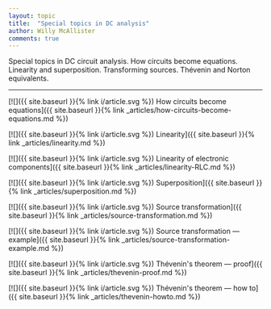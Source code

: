 ```yaml
---
layout: topic
title:  "Special topics in DC analysis"
author: Willy McAllister
comments: true
---
```


Special topics in DC circuit analysis. How circuits become equations.   
Linearity and superposition. Transforming sources. Thévenin and Norton equivalents.

----

[![]({{ site.baseurl }}{% link i/article.svg %}) How circuits become equations]({{ site.baseurl }}{% link _articles/how-circuits-become-equations.md %})

[![]({{ site.baseurl }}{% link i/article.svg %}) Linearity]({{ site.baseurl }}{% link _articles/linearity.md %})

[![]({{ site.baseurl }}{% link i/article.svg %}) Linearity of electronic components]({{ site.baseurl }}{% link _articles/linearity-RLC.md %})

[![]({{ site.baseurl }}{% link i/article.svg %}) Superposition]({{ site.baseurl }}{% link _articles/superposition.md %})

[![]({{ site.baseurl }}{% link i/article.svg %}) Source transformation]({{ site.baseurl }}{% link _articles/source-transformation.md %})

[![]({{ site.baseurl }}{% link i/article.svg %}) Source transformation — example]({{ site.baseurl }}{% link _articles/source-transformation-example.md %})

[![]({{ site.baseurl }}{% link i/article.svg %}) Thévenin's theorem — proof]({{ site.baseurl }}{% link _articles/thevenin-proof.md %})

[![]({{ site.baseurl }}{% link i/article.svg %}) Thévenin's theorem — how to]({{ site.baseurl }}{% link _articles/thevenin-howto.md %})

